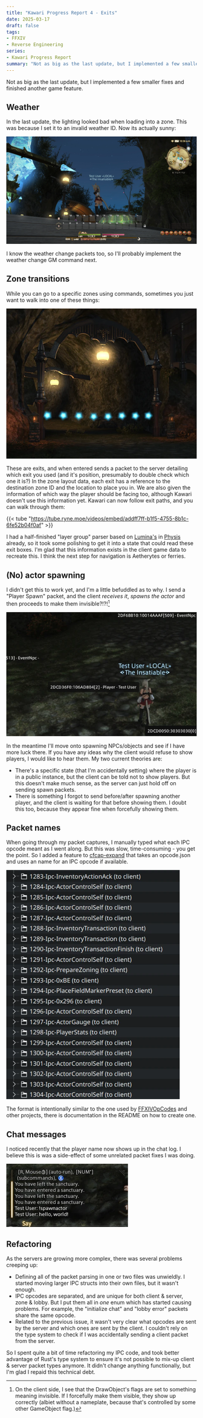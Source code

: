 ```yaml
---
title: "Kawari Progress Report 4 - Exits"
date: 2025-03-17
draft: false
tags:
- FFXIV
- Reverse Engineering
series:
- Kawari Progress Report
summary: "Not as big as the last update, but I implemented a few smaller fixes and finished another game feature."
---
```


Not as big as the last update, but I implemented a few smaller fixes and finished another game feature.

## Weather

In the last update, the lighting looked bad when loading into a zone. This was because I set it to an invalid weather ID. Now its actually sunny:

![Now the skies look much less terrifying!](skies.webp)

I know the weather change packets too, so I'll probably implement the weather change GM command next.

## Zone transitions

While you can go to a specific zones using commands, sometimes you just want to walk into one of these things:

![An example of an exit.](exit.webp)

These are exits, and when entered sends a packet to the server detailing which exit you used (and it's position, presumably to double check which one it is?) In the zone layout data, each exit has a reference to the destination zone ID and the location to place you in. We are also given the information of which way the player should be facing too, although Kawari doesn't use this information yet. Kawari can now follow exit paths, and you can walk through them:

{{< tube "https://tube.ryne.moe/videos/embed/addff7ff-b1f5-4755-8b1c-6fe52b04f0af" >}}

I had a half-finished "layer group" parser based on [Lumina's](https://github.com/NotAdam/Lumina) in [Physis](https://github.com/redstrate/physis) already, so it took some polishing to get it into a state that could read these exit boxes. I'm glad that this information exists in the client game data to recreate this. I think the next step for navigation is Aetherytes or ferries.

## (No) actor spawning

I didn't get this to work yet, and I'm a little befuddled as to why. I send a "Player Spawn" packet, and the client _receives it_, _spawns the actor_ and then proceeds to make them invisible?!?![^1]

![Why aren't they there?!](actor.webp)

In the meantime I'll move onto spawning NPCs/objects and see if I have more luck there. If you have any ideas why the client would refuse to show players, I would like to hear them. My two current theories are:

* There's a specific state (that I'm accidentally setting) where the player is in a public instance, but the client can be told not to show players. But this doesn't make much sense, as the server can just hold off on sending spawn packets.
* There is something I forgot to send before/after spawning another player, and the client is waiting for that before showing them. I doubt this too, because they appear fine when forcefully showing them.

## Packet names

When going through my packet captures, I manually typed what each IPC opcode meant as I went along. But this was slow, time-consuming - you get the point. So I added a feature to [cfcap-expand](https://github.com/redstrate/XIVPacketTools) that takes an opcode.json and uses an  name for an IPC opcode if available.

![Now it's much easier to tell the packets apart.](packets.webp)

The format is intentionally similar to the one used by [FFXIVOpCodes](https://github.com/karashiiro/FFXIVOpcodes) and other projects, there is documentation in the README on how to create one.

## Chat messages

I noticed recently that the player name now shows up in the chat log. I believe this is was a side-effect of some unrelated packet fixes I was doing.

![Now chat messages appear like they do in retail, name and all.](chat.webp)

## Refactoring

As the servers are growing more complex, there was several problems creeping up:
* Defining all of the packet parsing in one or two files was unwieldly. I started moving larger IPC structs into their own files, but it wasn't enough.
* IPC opcodes are separated, and are unique for both client & server, zone & lobby. But I put them all in _one_ enum which has started causing problems. For example, the "initialize chat" and "lobby error" packets share the same opcode.
* Related to the previous issue, it wasn't very clear what opcodes are sent by the server and which ones are sent by the client. I couldn't rely on the type system to check if I was accidentally sending a client packet from the server.

So I spent quite a bit of time refactoring my IPC code, and took better advantage of Rust's type system to ensure it's not possible to mix-up client & server packet types anymore. It didn't change anything functionally, but I'm glad I repaid this technical debt.

[^1]: On the client side, I see that the DrawObject's flags are set to something meaning invisible. If I forcefully make them visible, they show up correctly (albiet without a nameplate, because that's controlled by some other GameObject flag.)
